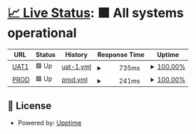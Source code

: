 # [📈 Live Status](https://upptime.github.io/upptime): <!--live status--> **🟩 All systems operational**

<!--start: status pages-->
<!-- This summary is generated by Upptime (https://github.com/upptime/upptime) -->
<!-- Do not edit this manually, your changes will be overwritten -->
<!-- prettier-ignore -->
| URL | Status | History | Response Time | Uptime |
| --- | ------ | ------- | ------------- | ------ |
| <img alt="" src="https://icons.duckduckgo.com/ip3/uat1.dev.aliyademo.io.ico" height="13"> [UAT1](https://uat1.dev.aliyademo.io/) | 🟩 Up | [uat-1.yml](https://github.com/rajkundhuri/uptime-test/commits/HEAD/history/uat-1.yml) | <details><summary><img alt="Response time graph" src="./graphs/uat-1/response-time-week.png" height="20"> 735ms</summary><br><a href="https://upptime.github.io/upptime/history/uat-1"><img alt="Response time 380" src="https://img.shields.io/endpoint?url=https%3A%2F%2Fraw.githubusercontent.com%2Frajkundhuri%2Fuptime-test%2FHEAD%2Fapi%2Fuat-1%2Fresponse-time.json"></a><br><a href="https://upptime.github.io/upptime/history/uat-1"><img alt="24-hour response time 125" src="https://img.shields.io/endpoint?url=https%3A%2F%2Fraw.githubusercontent.com%2Frajkundhuri%2Fuptime-test%2FHEAD%2Fapi%2Fuat-1%2Fresponse-time-day.json"></a><br><a href="https://upptime.github.io/upptime/history/uat-1"><img alt="7-day response time 735" src="https://img.shields.io/endpoint?url=https%3A%2F%2Fraw.githubusercontent.com%2Frajkundhuri%2Fuptime-test%2FHEAD%2Fapi%2Fuat-1%2Fresponse-time-week.json"></a><br><a href="https://upptime.github.io/upptime/history/uat-1"><img alt="30-day response time 411" src="https://img.shields.io/endpoint?url=https%3A%2F%2Fraw.githubusercontent.com%2Frajkundhuri%2Fuptime-test%2FHEAD%2Fapi%2Fuat-1%2Fresponse-time-month.json"></a><br><a href="https://upptime.github.io/upptime/history/uat-1"><img alt="1-year response time 380" src="https://img.shields.io/endpoint?url=https%3A%2F%2Fraw.githubusercontent.com%2Frajkundhuri%2Fuptime-test%2FHEAD%2Fapi%2Fuat-1%2Fresponse-time-year.json"></a></details> | <details><summary><a href="https://upptime.github.io/upptime/history/uat-1">100.00%</a></summary><a href="https://upptime.github.io/upptime/history/uat-1"><img alt="All-time uptime 99.11%" src="https://img.shields.io/endpoint?url=https%3A%2F%2Fraw.githubusercontent.com%2Frajkundhuri%2Fuptime-test%2FHEAD%2Fapi%2Fuat-1%2Fuptime.json"></a><br><a href="https://upptime.github.io/upptime/history/uat-1"><img alt="24-hour uptime 100.00%" src="https://img.shields.io/endpoint?url=https%3A%2F%2Fraw.githubusercontent.com%2Frajkundhuri%2Fuptime-test%2FHEAD%2Fapi%2Fuat-1%2Fuptime-day.json"></a><br><a href="https://upptime.github.io/upptime/history/uat-1"><img alt="7-day uptime 100.00%" src="https://img.shields.io/endpoint?url=https%3A%2F%2Fraw.githubusercontent.com%2Frajkundhuri%2Fuptime-test%2FHEAD%2Fapi%2Fuat-1%2Fuptime-week.json"></a><br><a href="https://upptime.github.io/upptime/history/uat-1"><img alt="30-day uptime 97.59%" src="https://img.shields.io/endpoint?url=https%3A%2F%2Fraw.githubusercontent.com%2Frajkundhuri%2Fuptime-test%2FHEAD%2Fapi%2Fuat-1%2Fuptime-month.json"></a><br><a href="https://upptime.github.io/upptime/history/uat-1"><img alt="1-year uptime 99.11%" src="https://img.shields.io/endpoint?url=https%3A%2F%2Fraw.githubusercontent.com%2Frajkundhuri%2Fuptime-test%2FHEAD%2Fapi%2Fuat-1%2Fuptime-year.json"></a></details>
| <img alt="" src="https://icons.duckduckgo.com/ip3/apply-smb.pnc.aliya.io.ico" height="13"> [PROD](https://apply-smb.pnc.aliya.io/) | 🟩 Up | [prod.yml](https://github.com/rajkundhuri/uptime-test/commits/HEAD/history/prod.yml) | <details><summary><img alt="Response time graph" src="./graphs/prod/response-time-week.png" height="20"> 241ms</summary><br><a href="https://upptime.github.io/upptime/history/prod"><img alt="Response time 329" src="https://img.shields.io/endpoint?url=https%3A%2F%2Fraw.githubusercontent.com%2Frajkundhuri%2Fuptime-test%2FHEAD%2Fapi%2Fprod%2Fresponse-time.json"></a><br><a href="https://upptime.github.io/upptime/history/prod"><img alt="24-hour response time 224" src="https://img.shields.io/endpoint?url=https%3A%2F%2Fraw.githubusercontent.com%2Frajkundhuri%2Fuptime-test%2FHEAD%2Fapi%2Fprod%2Fresponse-time-day.json"></a><br><a href="https://upptime.github.io/upptime/history/prod"><img alt="7-day response time 241" src="https://img.shields.io/endpoint?url=https%3A%2F%2Fraw.githubusercontent.com%2Frajkundhuri%2Fuptime-test%2FHEAD%2Fapi%2Fprod%2Fresponse-time-week.json"></a><br><a href="https://upptime.github.io/upptime/history/prod"><img alt="30-day response time 311" src="https://img.shields.io/endpoint?url=https%3A%2F%2Fraw.githubusercontent.com%2Frajkundhuri%2Fuptime-test%2FHEAD%2Fapi%2Fprod%2Fresponse-time-month.json"></a><br><a href="https://upptime.github.io/upptime/history/prod"><img alt="1-year response time 329" src="https://img.shields.io/endpoint?url=https%3A%2F%2Fraw.githubusercontent.com%2Frajkundhuri%2Fuptime-test%2FHEAD%2Fapi%2Fprod%2Fresponse-time-year.json"></a></details> | <details><summary><a href="https://upptime.github.io/upptime/history/prod">100.00%</a></summary><a href="https://upptime.github.io/upptime/history/prod"><img alt="All-time uptime 50.14%" src="https://img.shields.io/endpoint?url=https%3A%2F%2Fraw.githubusercontent.com%2Frajkundhuri%2Fuptime-test%2FHEAD%2Fapi%2Fprod%2Fuptime.json"></a><br><a href="https://upptime.github.io/upptime/history/prod"><img alt="24-hour uptime 100.00%" src="https://img.shields.io/endpoint?url=https%3A%2F%2Fraw.githubusercontent.com%2Frajkundhuri%2Fuptime-test%2FHEAD%2Fapi%2Fprod%2Fuptime-day.json"></a><br><a href="https://upptime.github.io/upptime/history/prod"><img alt="7-day uptime 100.00%" src="https://img.shields.io/endpoint?url=https%3A%2F%2Fraw.githubusercontent.com%2Frajkundhuri%2Fuptime-test%2FHEAD%2Fapi%2Fprod%2Fuptime-week.json"></a><br><a href="https://upptime.github.io/upptime/history/prod"><img alt="30-day uptime 100.00%" src="https://img.shields.io/endpoint?url=https%3A%2F%2Fraw.githubusercontent.com%2Frajkundhuri%2Fuptime-test%2FHEAD%2Fapi%2Fprod%2Fuptime-month.json"></a><br><a href="https://upptime.github.io/upptime/history/prod"><img alt="1-year uptime 50.14%" src="https://img.shields.io/endpoint?url=https%3A%2F%2Fraw.githubusercontent.com%2Frajkundhuri%2Fuptime-test%2FHEAD%2Fapi%2Fprod%2Fuptime-year.json"></a></details>

<!--end: status pages-->

## 📄 License

- Powered by: [Upptime](https://github.com/upptime/upptime)
